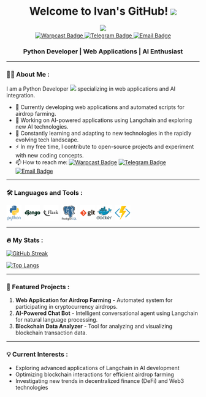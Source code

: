 <h1 align="center">
  Welcome to Ivan's GitHub! <img src="https://media.giphy.com/media/hvRJCLFzcasrR4ia7z/giphy.gif" width="30px"/>
</h1>

<div id="header" align="center">
  <img src="https://media.giphy.com/media/M9gbBd9nbDrOTu1Mqx/giphy.gif" width="100"/>
</div>

<div id="badges" align="center">
  <a href="https://warpcast.com/mativusgf">
    <img src="https://img.shields.io/badge/Warpcast-purple?style=for-the-badge&logo=farcaster&logoColor=white" alt="Warpcast Badge"/>
  </a>
  <a href="https://t.me/night_crystal">
    <img src="https://img.shields.io/badge/Telegram-blue?style=for-the-badge&logo=telegram&logoColor=white" alt="Telegram Badge"/>
  </a>
  <a href="mailto:twit6kript@gmail.com">
    <img src="https://img.shields.io/badge/Email-red?style=for-the-badge&logo=gmail&logoColor=white" alt="Email Badge"/>
  </a>
</div>

<h3 align="center">
  Python Developer | Web Applications | AI Enthusiast
</h3>

---

### 👨‍💻 About Me :

I am a Python Developer <img src="https://media.giphy.com/media/WUlplcMpOCEmTGBtBW/giphy.gif" width="30"> specializing in web applications and AI integration.

- 🔭 Currently developing web applications and automated scripts for airdrop farming.
- 🤖 Working on AI-powered applications using Langchain and exploring new AI technologies.
- 🌱 Constantly learning and adapting to new technologies in the rapidly evolving tech landscape.
- ⚡ In my free time, I contribute to open-source projects and experiment with new coding concepts.
- 📫 How to reach me: 
  [![Warpcast Badge](https://img.shields.io/badge/-Warpcast-purple?style=flat&logo=farcaster&logoColor=white)](https://warpcast.com/mativusgf)
  [![Telegram Badge](https://img.shields.io/badge/-Telegram-blue?style=flat&logo=Telegram&logoColor=white)](https://t.me/night_crystal)
  [![Email Badge](https://img.shields.io/badge/-Email-red?style=flat&logo=gmail&logoColor=white)](mailto:twit6kript@gmail.com)

---

### 🛠️ Languages and Tools :

<div>
  <img src="https://github.com/devicons/devicon/blob/master/icons/python/python-original-wordmark.svg" title="Python" alt="Python" width="40" height="40"/>&nbsp;
  <img src="https://github.com/devicons/devicon/blob/master/icons/django/django-plain-wordmark.svg" title="Django" alt="Django" width="40" height="40"/>&nbsp;
  <img src="https://github.com/devicons/devicon/blob/master/icons/flask/flask-original-wordmark.svg" title="Flask" alt="Flask" width="40" height="40"/>&nbsp;
  <img src="https://github.com/devicons/devicon/blob/master/icons/postgresql/postgresql-original-wordmark.svg" title="PostgreSQL" alt="PostgreSQL" width="40" height="40"/>&nbsp;
  <img src="https://github.com/devicons/devicon/blob/master/icons/git/git-original-wordmark.svg" title="Git" **alt="Git" width="40" height="40"/>
  <img src="https://github.com/devicons/devicon/blob/master/icons/docker/docker-original-wordmark.svg" title="Docker" alt="Docker" width="40" height="40"/>&nbsp;
  <img src="https://raw.githubusercontent.com/Azure/azure-functions-python-worker/dev/docs/Azure.Functions.svg" title="Langchain" alt="Langchain" width="40" height="40"/>&nbsp;
</div>

---

### 🔥 My Stats :

[![GitHub Streak](http://github-readme-streak-stats.herokuapp.com?user=mativusgf&theme=dark&background=000000)](https://git.io/streak-stats)

[![Top Langs](https://github-readme-stats.vercel.app/api/top-langs/?username=mativusgf&layout=compact&theme=vision-friendly-dark)](https://github.com/anuraghazra/github-readme-stats)

---

### 🚀 Featured Projects :

1. **Web Application for Airdrop Farming** - Automated system for participating in cryptocurrency airdrops.
2. **AI-Powered Chat Bot** - Intelligent conversational agent using Langchain for natural language processing.
3. **Blockchain Data Analyzer** - Tool for analyzing and visualizing blockchain transaction data.

---

### 💡 Current Interests :

- Exploring advanced applications of Langchain in AI development
- Optimizing blockchain interactions for efficient airdrop farming
- Investigating new trends in decentralized finance (DeFi) and Web3 technologies
